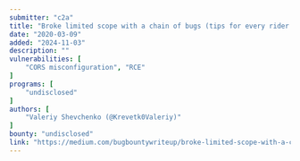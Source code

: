 ```yaml
---
submitter: "c2a"
title: "Broke limited scope with a chain of bugs (tips for every rider CORS)"
date: "2020-03-09"
added: "2024-11-03"
description: ""
vulnerabilities: [
    "CORS misconfiguration", "RCE"
]
programs: [
    "undisclosed"
]
authors: [
    "Valeriy Shevchenko (@Krevetk0Valeriy)"
]
bounty: "undisclosed"
link: "https://medium.com/bugbountywriteup/broke-limited-scope-with-a-chain-of-bugs-ef734ac430f5"
---
```




